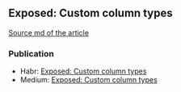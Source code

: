 ## Exposed: Custom column types

[Source md of the article](./ARTICLE.md)

### Publication

- Habr: [Exposed: Custom column types](https://habr.com/en/articles/959426/)
- Medium: [Exposed: Custom column types](https://medium.com/@obabichev/exposed-custom-column-types-be9f92ad7c4d)
